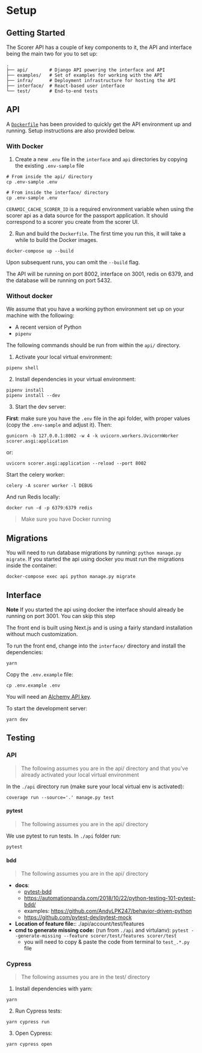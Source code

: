 # Setup

## Getting Started

The Scorer API has a couple of key components to it, the API and interface being
the main two for you to set up:

```shell
.
├── api/        # Django API powering the interface and API
├── examples/   # Set of examples for working with the API
├── infra/      # Deployment infrastructure for hosting the API
├── interface/  # React-based user interface
└── test/       # End-to-end tests
```

## API

A [`Dockerfile`](./api/Dockerfile) has been provided to quickly get the API
environment up and running. Setup instructions are also provided below.

### With Docker

1. Create a new `.env` file in the `interface` and `api` directories by copying the existing `.env-sample` file

```shell
# From inside the api/ directory
cp .env-sample .env
```

```shell
# From inside the interface/ directory
cp .env-sample .env
```

`CERAMIC_CACHE_SCORER_ID` is a required environment variable when using the scorer api as a data source for the passport application. It should correspond to a scorer you create from the scorer UI.

2. Run and build the `Dockerfile`. The first time you run this, it will take
   a while to build the Docker images.

```
docker-compose up --build
```

Upon subsequent runs, you can omit the `--build` flag.

The API will be running on port 8002, interface on 3001, redis on 6379, and the database will be running on port 5432.

### Without docker

We assume that you have a working python environment set up on your machine with
the following:

- A recent version of Python
- `pipenv`

The following commands should be run from within the `api/` directory.

1. Activate your local virtual environment:

```
pipenv shell
```

2. Install dependencies in your virtual environment:

```
pipenv install
pipenv install --dev
```

3. Start the dev server:

**First**: make sure you have the `.env` file in the api folder, with proper
values (copy the `.env-sample` and adjust it). Then:

```shell
gunicorn -b 127.0.0.1:8002 -w 4 -k uvicorn.workers.UvicornWorker scorer.asgi:application
```

or:

```shell
uvicorn scorer.asgi:application --reload --port 8002
```

Start the celery worker:

```shell
celery -A scorer worker -l DEBUG
```

And run Redis locally:

```shell
docker run -d -p 6379:6379 redis
```

> Make sure you have Docker running

## Migrations

You will need to run database migrations by running: `python manage.py migrate`. If you started the api using docker you must run the migrations inside the container:

```shell
docker-compose exec api python manage.py migrate
```

## Interface

**Note** If you started the api using docker the interface should already be running on port 3001. You can skip this step

The front end is built using Next.js and is using a fairly standard installation
without much customization.

To run the front end, change into the `interface/` directory and install the
dependencies:

```
yarn
```

Copy the `.env.example` file:

```shell
cp .env.example .env
```

You will need an [Alchemy API key](https://docs.alchemy.com/reference/api-overview).

To start the development server:

```
yarn dev
```

## Testing

### API

> The following assumes you are in the api/ directory and that you've already activated your local virtual environment

In the `./api` directory run (make sure your local virtual env is activated):

```
coverage run --source='.' manage.py test
```

#### pytest

> The following assumes you are in the api/ directory

We use pytest to run tests. In `./api` folder run:

```shell
pytest
```

#### bdd

> The following assumes you are in the api/ directory

- **docs**:
  - [pytest-bdd](https://pytest-bdd.readthedocs.io/en/latest/#advanced-code-generation)
  - https://automationpanda.com/2018/10/22/python-testing-101-pytest-bdd/
  - examples: https://github.com/AndyLPK247/behavior-driven-python
  - https://github.com/pytest-dev/pytest-mock
- **Location of feature file:**: ./api/account/test/features
- **cmd to generate missing code:** (run from `./api` and virtulanv): `pytest --generate-missing --feature scorer/test/features scorer/test`
  - you will need to copy & paste the code from terminal to `test_.*.py` file

### Cypress

> The following assumes you are in the test/ directory

1. Install dependencies with yarn:

```shell
yarn
```

2. Run Cypress tests:

```shell
yarn cypress run
```

3. Open Cypress:

```shell
yarn cypress open
```
